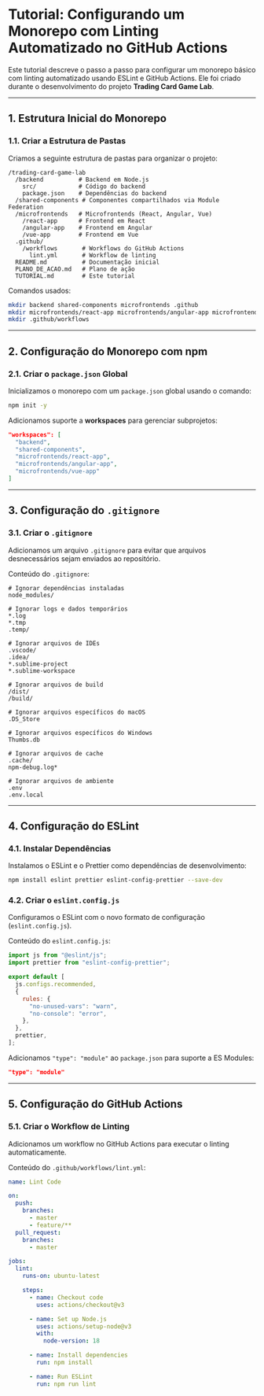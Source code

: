 # Tutorial: Configurando um Monorepo com Linting Automatizado no GitHub Actions

Este tutorial descreve o passo a passo para configurar um monorepo básico com linting automatizado usando ESLint e GitHub Actions. Ele foi criado durante o desenvolvimento do projeto **Trading Card Game Lab**.

---

## 1. Estrutura Inicial do Monorepo

### **1.1. Criar a Estrutura de Pastas**
Criamos a seguinte estrutura de pastas para organizar o projeto:

```
/trading-card-game-lab
  /backend          # Backend em Node.js
    src/            # Código do backend
    package.json    # Dependências do backend
  /shared-components # Componentes compartilhados via Module Federation
  /microfrontends   # Microfrontends (React, Angular, Vue)
    /react-app      # Frontend em React
    /angular-app    # Frontend em Angular
    /vue-app        # Frontend em Vue
  .github/
    /workflows       # Workflows do GitHub Actions
      lint.yml       # Workflow de linting
  README.md          # Documentação inicial
  PLANO_DE_ACAO.md   # Plano de ação
  TUTORIAL.md        # Este tutorial
```

Comandos usados:
```bash
mkdir backend shared-components microfrontends .github
mkdir microfrontends/react-app microfrontends/angular-app microfrontends/vue-app
mkdir .github/workflows
```

---

## 2. Configuração do Monorepo com npm

### **2.1. Criar o `package.json` Global**
Inicializamos o monorepo com um `package.json` global usando o comando:
```bash
npm init -y
```

Adicionamos suporte a **workspaces** para gerenciar subprojetos:
```json
"workspaces": [
  "backend",
  "shared-components",
  "microfrontends/react-app",
  "microfrontends/angular-app",
  "microfrontends/vue-app"
]
```

---

## 3. Configuração do `.gitignore`

### **3.1. Criar o `.gitignore`**
Adicionamos um arquivo `.gitignore` para evitar que arquivos desnecessários sejam enviados ao repositório.

Conteúdo do `.gitignore`:
```gitignore
# Ignorar dependências instaladas
node_modules/

# Ignorar logs e dados temporários
*.log
*.tmp
.temp/

# Ignorar arquivos de IDEs
.vscode/
.idea/
*.sublime-project
*.sublime-workspace

# Ignorar arquivos de build
/dist/
/build/

# Ignorar arquivos específicos do macOS
.DS_Store

# Ignorar arquivos específicos do Windows
Thumbs.db

# Ignorar arquivos de cache
.cache/
npm-debug.log*

# Ignorar arquivos de ambiente
.env
.env.local
```

---

## 4. Configuração do ESLint

### **4.1. Instalar Dependências**
Instalamos o ESLint e o Prettier como dependências de desenvolvimento:
```bash
npm install eslint prettier eslint-config-prettier --save-dev
```

### **4.2. Criar o `eslint.config.js`**
Configuramos o ESLint com o novo formato de configuração (`eslint.config.js`).

Conteúdo do `eslint.config.js`:
```javascript
import js from "@eslint/js";
import prettier from "eslint-config-prettier";

export default [
  js.configs.recommended,
  {
    rules: {
      "no-unused-vars": "warn",
      "no-console": "error",
    },
  },
  prettier,
];
```

Adicionamos `"type": "module"` ao `package.json` para suporte a ES Modules:
```json
"type": "module"
```

---

## 5. Configuração do GitHub Actions

### **5.1. Criar o Workflow de Linting**
Adicionamos um workflow no GitHub Actions para executar o linting automaticamente.

Conteúdo do `.github/workflows/lint.yml`:
```yaml
name: Lint Code

on:
  push:
    branches:
      - master
      - feature/**
  pull_request:
    branches:
      - master

jobs:
  lint:
    runs-on: ubuntu-latest

    steps:
      - name: Checkout code
        uses: actions/checkout@v3

      - name: Set up Node.js
        uses: actions/setup-node@v3
        with:
          node-version: 18

      - name: Install dependencies
        run: npm install

      - name: Run ESLint
        run: npm run lint
```
